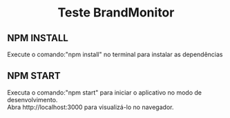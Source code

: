 

<h1 align="center">Teste BrandMonitor</h1>

<h2> NPM INSTALL </h2>

<p>Execute o comando:"npm install" no terminal para instalar as dependências</p>

<h2> NPM START  </h2>

<p>Executa o comando:"npm start" para iniciar o aplicativo no modo de desenvolvimento.<br>Abra http://localhost:3000 para visualizá-lo no navegador.</p>

